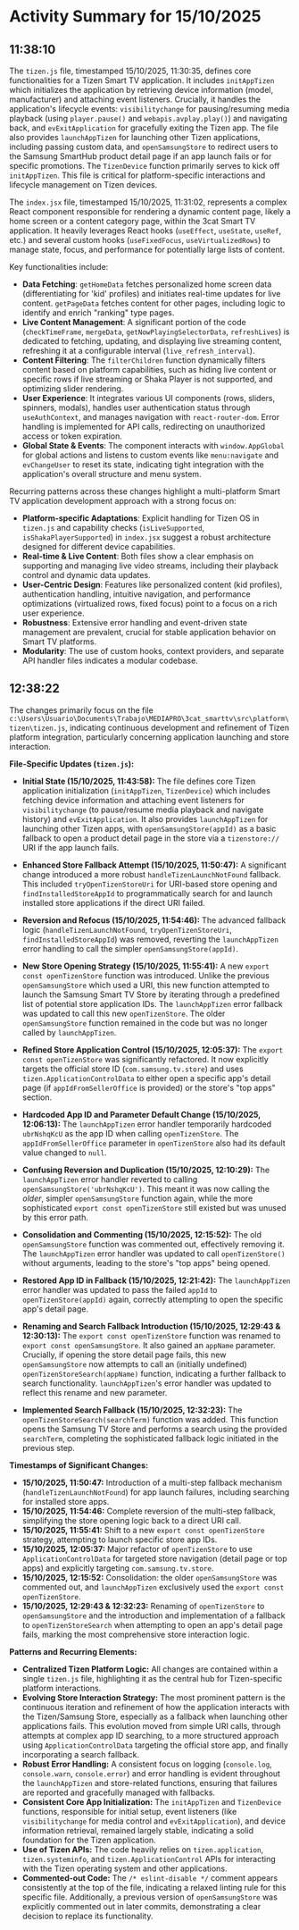 # Activity Summary for 15/10/2025

## 11:38:10
The `tizen.js` file, timestamped 15/10/2025, 11:30:35, defines core functionalities for a Tizen Smart TV application. It includes `initAppTizen` which initializes the application by retrieving device information (model, manufacturer) and attaching event listeners. Crucially, it handles the application's lifecycle events: `visibilitychange` for pausing/resuming media playback (using `player.pause()` and `webapis.avplay.play()`) and navigating back, and `evExitApplication` for gracefully exiting the Tizen app. The file also provides `launchAppTizen` for launching other Tizen applications, including passing custom data, and `openSamsungStore` to redirect users to the Samsung SmartHub product detail page if an app launch fails or for specific promotions. The `TizenDevice` function primarily serves to kick off `initAppTizen`. This file is critical for platform-specific interactions and lifecycle management on Tizen devices.

The `index.jsx` file, timestamped 15/10/2025, 11:31:02, represents a complex React component responsible for rendering a dynamic content page, likely a home screen or a content category page, within the 3cat Smart TV application. It heavily leverages React hooks (`useEffect`, `useState`, `useRef`, etc.) and several custom hooks (`useFixedFocus`, `useVirtualizedRows`) to manage state, focus, and performance for potentially large lists of content.

Key functionalities include:
*   **Data Fetching**: `getHomeData` fetches personalized home screen data (differentiating for 'kid' profiles) and initiates real-time updates for live content. `getPageData` fetches content for other pages, including logic to identify and enrich "ranking" type pages.
*   **Live Content Management**: A significant portion of the code (`checkTimeFrame`, `mergeData`, `getNowPlayingSelectorData`, `refreshLives`) is dedicated to fetching, updating, and displaying live streaming content, refreshing it at a configurable interval (`live_refresh_interval`).
*   **Content Filtering**: The `filterChildren` function dynamically filters content based on platform capabilities, such as hiding live content or specific rows if live streaming or Shaka Player is not supported, and optimizing slider rendering.
*   **User Experience**: It integrates various UI components (rows, sliders, spinners, modals), handles user authentication status through `useAuthContext`, and manages navigation with `react-router-dom`. Error handling is implemented for API calls, redirecting on unauthorized access or token expiration.
*   **Global State & Events**: The component interacts with `window.AppGlobal` for global actions and listens to custom events like `menu:navigate` and `evChangeUser` to reset its state, indicating tight integration with the application's overall structure and menu system.

Recurring patterns across these changes highlight a multi-platform Smart TV application development approach with a strong focus on:
*   **Platform-specific Adaptations**: Explicit handling for Tizen OS in `tizen.js` and capability checks (`isLiveSupported`, `isShakaPlayerSupported`) in `index.jsx` suggest a robust architecture designed for different device capabilities.
*   **Real-time & Live Content**: Both files show a clear emphasis on supporting and managing live video streams, including their playback control and dynamic data updates.
*   **User-Centric Design**: Features like personalized content (kid profiles), authentication handling, intuitive navigation, and performance optimizations (virtualized rows, fixed focus) point to a focus on a rich user experience.
*   **Robustness**: Extensive error handling and event-driven state management are prevalent, crucial for stable application behavior on Smart TV platforms.
*   **Modularity**: The use of custom hooks, context providers, and separate API handler files indicates a modular codebase.

## 12:38:22
The changes primarily focus on the file `c:\Users\Usuario\Documents\Trabajo\MEDIAPRO\3cat_smarttv\src\platform\tizen\tizen.js`, indicating continuous development and refinement of Tizen platform integration, particularly concerning application launching and store interaction.

**File-Specific Updates (`tizen.js`):**

*   **Initial State (15/10/2025, 11:43:58):** The file defines core Tizen application initialization (`initAppTizen`, `TizenDevice`) which includes fetching device information and attaching event listeners for `visibilitychange` (to pause/resume media playback and navigate history) and `evExitApplication`. It also provides `launchAppTizen` for launching other Tizen apps, with `openSamsungStore(appId)` as a basic fallback to open a product detail page in the store via a `tizenstore://` URI if the app launch fails.

*   **Enhanced Store Fallback Attempt (15/10/2025, 11:50:47):** A significant change introduced a more robust `handleTizenLaunchNotFound` fallback. This included `tryOpenTizenStoreUri` for URI-based store opening and `findInstalledStoreAppId` to programmatically search for and launch installed store applications if the direct URI failed.

*   **Reversion and Refocus (15/10/2025, 11:54:46):** The advanced fallback logic (`handleTizenLaunchNotFound`, `tryOpenTizenStoreUri`, `findInstalledStoreAppId`) was removed, reverting the `launchAppTizen` error handling to call the simpler `openSamsungStore(appId)`.

*   **New Store Opening Strategy (15/10/2025, 11:55:41):** A new `export const openTizenStore` function was introduced. Unlike the previous `openSamsungStore` which used a URI, this new function attempted to launch the Samsung Smart TV Store by iterating through a predefined list of potential store application IDs. The `launchAppTizen` error fallback was updated to call this new `openTizenStore`. The older `openSamsungStore` function remained in the code but was no longer called by `launchAppTizen`.

*   **Refined Store Application Control (15/10/2025, 12:05:37):** The `export const openTizenStore` was significantly refactored. It now explicitly targets the official store ID (`com.samsung.tv.store`) and uses `tizen.ApplicationControlData` to either open a specific app's detail page (if `appIdFromSellerOffice` is provided) or the store's "top apps" section.

*   **Hardcoded App ID and Parameter Default Change (15/10/2025, 12:06:13):** The `launchAppTizen` error handler temporarily hardcoded `ubrNshqKcU` as the app ID when calling `openTizenStore`. The `appIdFromSellerOffice` parameter in `openTizenStore` also had its default value changed to `null`.

*   **Confusing Reversion and Duplication (15/10/2025, 12:10:29):** The `launchAppTizen` error handler reverted to calling `openSamsungStore('ubrNshqKcU')`. This meant it was now calling the *older*, simpler `openSamsungStore` function again, while the more sophisticated `export const openTizenStore` still existed but was unused by this error path.

*   **Consolidation and Commenting (15/10/2025, 12:15:52):** The old `openSamsungStore` function was commented out, effectively removing it. The `launchAppTizen` error handler was updated to call `openTizenStore()` without arguments, leading to the store's "top apps" being opened.

*   **Restored App ID in Fallback (15/10/2025, 12:21:42):** The `launchAppTizen` error handler was updated to pass the failed `appId` to `openTizenStore(appId)` again, correctly attempting to open the specific app's detail page.

*   **Renaming and Search Fallback Introduction (15/10/2025, 12:29:43 & 12:30:13):** The `export const openTizenStore` function was renamed to `export const openSamsungStore`. It also gained an `appName` parameter. Crucially, if opening the store detail page fails, this new `openSamsungStore` now attempts to call an (initially undefined) `openTizenStoreSearch(appName)` function, indicating a further fallback to search functionality. `launchAppTizen`'s error handler was updated to reflect this rename and new parameter.

*   **Implemented Search Fallback (15/10/2025, 12:32:23):** The `openTizenStoreSearch(searchTerm)` function was added. This function opens the Samsung TV Store and performs a search using the provided `searchTerm`, completing the sophisticated fallback logic initiated in the previous step.

**Timestamps of Significant Changes:**

*   **15/10/2025, 11:50:47:** Introduction of a multi-step fallback mechanism (`handleTizenLaunchNotFound`) for app launch failures, including searching for installed store apps.
*   **15/10/2025, 11:54:46:** Complete reversion of the multi-step fallback, simplifying the store opening logic back to a direct URI call.
*   **15/10/2025, 11:55:41:** Shift to a new `export const openTizenStore` strategy, attempting to launch specific store app IDs.
*   **15/10/2025, 12:05:37:** Major refactor of `openTizenStore` to use `ApplicationControlData` for targeted store navigation (detail page or top apps) and explicitly targeting `com.samsung.tv.store`.
*   **15/10/2025, 12:15:52:** Consolidation: the older `openSamsungStore` was commented out, and `launchAppTizen` exclusively used the `export const openTizenStore`.
*   **15/10/2025, 12:29:43 & 12:32:23:** Renaming of `openTizenStore` to `openSamsungStore` and the introduction and implementation of a fallback to `openTizenStoreSearch` when attempting to open an app's detail page fails, marking the most comprehensive store interaction logic.

**Patterns and Recurring Elements:**

*   **Centralized Tizen Platform Logic:** All changes are contained within a single `tizen.js` file, highlighting it as the central hub for Tizen-specific platform interactions.
*   **Evolving Store Interaction Strategy:** The most prominent pattern is the continuous iteration and refinement of how the application interacts with the Tizen/Samsung Store, especially as a fallback when launching other applications fails. This evolution moved from simple URI calls, through attempts at complex app ID searching, to a more structured approach using `ApplicationControlData` targeting the official store app, and finally incorporating a search fallback.
*   **Robust Error Handling:** A consistent focus on logging (`console.log`, `console.warn`, `console.error`) and error handling is evident throughout the `launchAppTizen` and store-related functions, ensuring that failures are reported and gracefully managed with fallbacks.
*   **Consistent Core App Initialization:** The `initAppTizen` and `TizenDevice` functions, responsible for initial setup, event listeners (like `visibilitychange` for media control and `evExitApplication`), and device information retrieval, remained largely stable, indicating a solid foundation for the Tizen application.
*   **Use of Tizen APIs:** The code heavily relies on `tizen.application`, `tizen.systeminfo`, and `tizen.ApplicationControl` APIs for interacting with the Tizen operating system and other applications.
*   **Commented-out Code:** The `/* eslint-disable */` comment appears consistently at the top of the file, indicating a relaxed linting rule for this specific file. Additionally, a previous version of `openSamsungStore` was explicitly commented out in later commits, demonstrating a clear decision to replace its functionality.